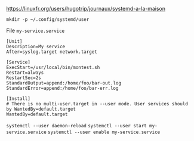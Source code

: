 https://linuxfr.org/users/hugotrip/journaux/systemd-a-la-maison

`mkdir -p ~/.config/systemd/user`

File `my-service.service`
```
[Unit]
Description=My service
After=syslog.target network.target

[Service]
ExecStart=/usr/local/bin/montest.sh
Restart=always
RestartSec=2s
StandardOutput=append:/home/foo/bar-out.log
StandardError=append:/home/foo/bar-err.log

[Install]
# There is no multi-user.target in --user mode. User services should by WantedBy=default.target
WantedBy=default.target
```

`systemctl --user daemon-reload`
`systemctl --user start my-service.service`
`systemctl --user enable my-service.service`
